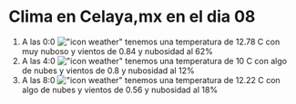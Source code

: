 # Clima en Celaya,mx en el dia 08

1. A las 0:0 !["icon weather"](http://openweathermap.org/img/w/04n.png) tenemos una temperatura de 12.78 C con muy nuboso y  vientos de 0.84 y nubosidad al 62%
1. A las 4:0 !["icon weather"](http://openweathermap.org/img/w/02n.png) tenemos una temperatura de 10 C con algo de nubes y  vientos de 0.8 y nubosidad al 12%
1. A las 8:0 !["icon weather"](http://openweathermap.org/img/w/02d.png) tenemos una temperatura de 12.22 C con algo de nubes y  vientos de 0.56 y nubosidad al 18%
